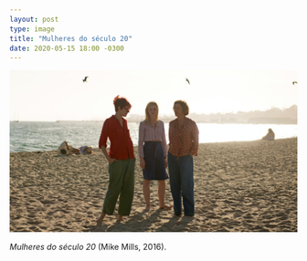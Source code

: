 ```yaml
---
layout: post
type: image
title: "Mulheres do século 20"
date: 2020-05-15 18:00 -0300
---
```

![Quadro do filme Mulheres do século 20.](/assets/2020/mulheres-do-seculo-20.jpg)

_Mulheres do século 20_ (Mike Mills, 2016).
